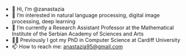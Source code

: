 - 👋 Hi, I’m @zanastazia
- 👀 I’m interested in natural language processing, digital image processing, deep learning
- 🌳 I’m currently a Research Assistant Professor at the Mathematical Institute of the Serbian Academy of Sciences and Arts
- 👩‍🎓 Previously I got my PhD in Computer Science at Cardiff University
- 📫 How to reach me: anastazia95@gmail.com

<!---
zanastazia/zanastazia is a ✨ special ✨ repository because its `README.md` (this file) appears on your GitHub profile.
You can click the Preview link to take a look at your changes.
--->
